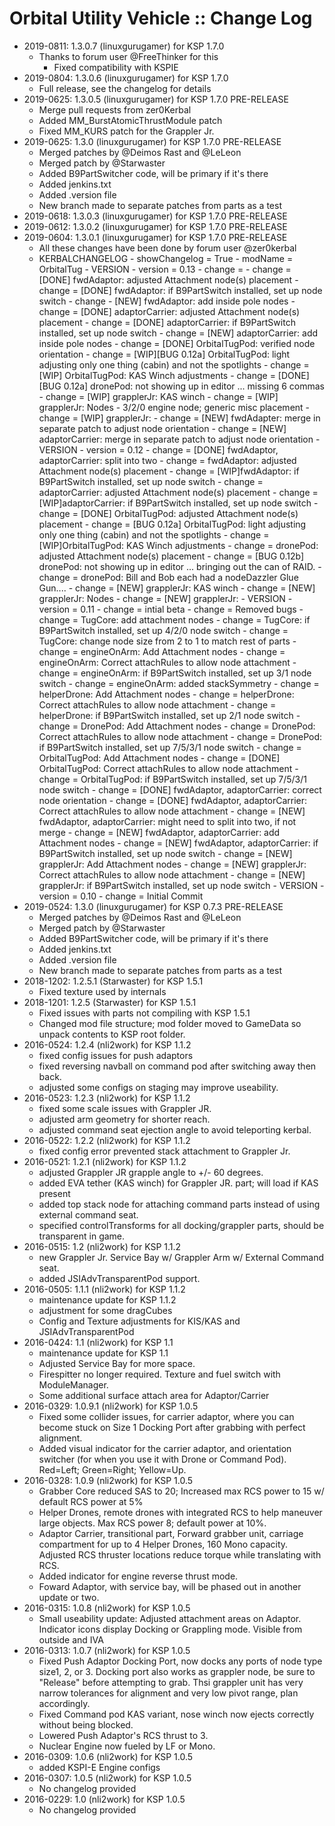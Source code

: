 # Orbital Utility Vehicle :: Change Log

* 2019-0811: 1.3.0.7 (linuxgurugamer) for KSP 1.7.0
	+ Thanks to forum user @FreeThinker for this
		- Fixed compatibility with KSPIE
* 2019-0804: 1.3.0.6 (linuxgurugamer) for KSP 1.7.0
	+ Full release, see the changelog for details
* 2019-0625: 1.3.0.5 (linuxgurugamer) for KSP 1.7.0 PRE-RELEASE
	+ Merge pull requests from zer0Kerbal
	+ Added MM_BurstAtomicThrustModule patch
	+ Fixed MM_KURS patch for the Grappler Jr.
* 2019-0625: 1.3.0 (linuxgurugamer) for KSP 1.7.0 PRE-RELEASE
	+ Merged patches by @Deimos Rast and @LeLeon
	+ Merged patch by @Starwaster
	+ Added B9PartSwitcher code, will be primary if it's there
	+ Added jenkins.txt
	+ Added .version file
	+ New branch made to separate patches from parts as a test
* 2019-0618: 1.3.0.3 (linuxgurugamer) for KSP 1.7.0 PRE-RELEASE
* 2019-0612: 1.3.0.2 (linuxgurugamer) for KSP 1.7.0 PRE-RELEASE
* 2019-0604: 1.3.0.1 (linuxgurugamer) for KSP 1.7.0 PRE-RELEASE
	+ All these changes have been done by forum user @zer0kerbal
	+ KERBALCHANGELOG
				- showChangelog = True
				- modName = OrbitalTug
				- VERSION
						- version = 0.13
						- change =
						- change = [DONE] fwdAdaptor: adjusted Attachment node(s) placement
						- change = [DONE] fwdAdaptor: if B9PartSwitch installed, set up  node switch
						- change - [NEW] fwdAdaptor: add inside pole nodes
						- change = [DONE] adaptorCarrier: adjusted Attachment node(s) placement
						- change = [DONE] adaptorCarrier: if B9PartSwitch installed, set up  node switch
						- change ﻿= [NEW] adaptorCarrier: add inside pole nodes
						- change = [DONE] OrbitalTugPod: verified node orientation
						- change = [WIP][BUG 0.12a] OrbitalTugPod: light adjusting only one thing (cabin) and not the spotlights
						- change = [WIP] OrbitalTugPod: KAS Winch adjustments
						- change = [DONE][BUG 0.12a] dronePod: not showing up in editor ... missing 6 commas
						- change = [WIP] grapplerJr: KAS winch
						- change = [WIP] grapplerJr: Nodes - 3/2/0 engine node; generic misc placement
						- change = [WIP] grapplerJr:
						- change = [NEW] fwdAdapter: merge in separate patch to adjust node orientation
						- change = [NEW] adaptorCarrier: merge in separate patch to adjust node orientation
				- VERSION
						- version = 0.12
						- change = [DONE] fwdAdaptor, adaptorCarrier: split into two
						- change = fwdAdaptor: adjusted Attachment node(s) placement
						- change = [WIP]fwdAdaptor: if B9PartSwitch installed, set up  node switch
						- change = adaptorCarrier: adjusted Attachment node(s) placement
						- change = [WIP]adaptorCarrier: if B9PartSwitch installed, set up  node switch
						- change = [DONE] OrbitalTugPod: adjusted Attachment node(s) placement
						- change = [BUG 0.12a] OrbitalTugPod: light adjusting only one thing (cabin) and not the spotlights
						- change = [WIP]OrbitalTugPod: KAS Winch adjustments
						- change = dronePod: adjusted Attachment node(s) placement
						- change = [BUG 0.12b] dronePod: not showing up in editor ... bringing out the can of RAID.
						- change = dronePod: Bill and Bob each had a nodeDazzler Glue Gun....
						- change = [NEW] grapplerJr: KAS winch
						- change = [NEW] grapplerJr: Nodes
						- change = [NEW] grapplerJr:
				- VERSION
						- version = 0.11
						- change = intial beta
						- change = Removed bugs
						- change = TugCore: add attachment nodes
						- change = TugCore: if B9PartSwitch installed, set up 4/2/0 node switch
						- change = TugCore: change node size from 2 to 1 to match rest of parts
						- change = engineOnArm: Add Attachment nodes
						- change = engineOnArm: Correct attachRules to allow node attachment
						- change = engineOnArm: if B9PartSwitch installed, set up 3/1 node switch
						- change = engineOnArm: added stackSymmetry
						- change = helperDrone: Add Attachment nodes
						- change = helperDrone: Correct attachRules to allow node attachment
						- change = helperDrone: if B9PartSwitch installed, set up 2/1 node switch
						- change = DronePod: Add Attachment nodes
						- change = DronePod: Correct attachRules to allow node attachment
						- change = DronePod: if B9PartSwitch installed, set up 7/5/3/1 node switch
						- change = OrbitalTugPod: Add Attachment nodes
						- change = [DONE] OrbitalTugPod: Correct attachRules to allow node attachment
						- change = OrbitalTugPod: if B9PartSwitch installed, set up 7/5/3/1 node switch
						- change = [DONE] fwdAdaptor, adaptorCarrier: correct node orientation
						- change = [DONE] fwdAdaptor, adaptorCarrier: Correct attachRules to allow node attachment
						- change = [NEW] fwdAdaptor, adaptorCarrier: might need to split into two, if not merge
						- change = [NEW] fwdAdaptor, adaptorCarrier: add Attachment nodes
						- change = [NEW] fwdAdaptor, adaptorCarrier: if B9PartSwitch installed, set up  node switch
						- change = [NEW] grapplerJr: Add Attachment nodes
						- change = [NEW] grapplerJr: Correct attachRules to allow node attachment
						- change = [NEW] grapplerJr: if B9PartSwitch installed, set up  node switch
				- VERSION
						- version = 0.10
						- change = Initial Commit
* 2019-0524: 1.3.0 (linuxgurugamer) for KSP 0.7.3 PRE-RELEASE
	+ Merged patches by @Deimos Rast and @LeLeon
	+ Merged patch by @Starwaster
	+ Added B9PartSwitcher code, will be primary if it's there
	+ Added jenkins.txt
	+ Added .version file
	+ New branch made to separate patches from parts as a test
* 2018-1202: 1.2.5.1 (Starwaster) for KSP 1.5.1
	+ Fixed texture used by internals
* 2018-1201: 1.2.5 (Starwaster) for KSP 1.5.1
	+ Fixed issues with parts not compiling with KSP 1.5.1
	+ Changed mod file structure; mod folder moved to GameData so unpack contents to KSP root folder.
* 2016-0524: 1.2.4 (nli2work) for KSP 1.1.2
	+ fixed config issues for push adaptors
	+ fixed reversing navball on command pod after switching away then back.
	+ adjusted some configs on staging may improve useability.
* 2016-0523: 1.2.3 (nli2work) for KSP 1.1.2
	+ fixed some scale issues with Grappler JR.
	+ adjusted arm geometry for shorter reach.
	+ adjusted command seat ejection angle to avoid teleporting kerbal.
* 2016-0522: 1.2.2 (nli2work) for KSP 1.1.2
	+ fixed config error prevented stack attachment to Grappler Jr.
* 2016-0521: 1.2.1 (nli2work) for KSP 1.1.2
	+ adjusted Grappler JR grapple angle to +/- 60 degrees.
	+ added EVA tether (KAS winch) for Grappler JR. part; will load if KAS present
	+ added top stack node for attaching command parts instead of using external command seat.
	+ specified controlTransforms for all docking/grappler parts, should be transparent in game.
* 2016-0515: 1.2 (nli2work) for KSP 1.1.2
	+ new Grappler Jr. Service Bay w/ Grappler Arm w/ External Command seat.
	+ added JSIAdvTransparentPod support.
* 2016-0505: 1.1.1 (nli2work) for KSP 1.1.2
	+ maintenance update for KSP 1.1.2
	+ adjustment for some dragCubes
	+ Config and Texture adjustments for KIS/KAS and JSIAdvTransparentPod
* 2016-0424: 1.1 (nli2work) for KSP 1.1
	+ maintenance update for KSP 1.1
	+ Adjusted Service Bay for more space.
	+ Firespitter no longer required. Texture and fuel switch with ModuleManager.
	+ Some additional surface attach area for Adaptor/Carrier
* 2016-0329: 1.0.9.1 (nli2work) for KSP 1.0.5
	+ Fixed some collider issues, for carrier adaptor, where you can become stuck on Size 1 Docking Port after grabbing with perfect alignment.
	+ Added visual indicator for the carrier adaptor, and orientation switcher (for when you use it with Drone or Command Pod). Red=Left; Green=Right; Yellow=Up.
* 2016-0328: 1.0.9 (nli2work) for KSP 1.0.5
	+ Grabber Core reduced SAS to 20; Increased max RCS power to 15 w/ default RCS power at 5%
	+ Helper Drones, remote drones with integrated RCS to help maneuver large objects. Max RCS power 8; default power at 10%.
	+ Adaptor Carrier, transitional part, Forward grabber unit, carriage compartment for up to 4 Helper Drones, 160 Mono capacity. Adjusted RCS thruster locations reduce torque while translating with RCS.
	+ Added indicator for engine reverse thrust  mode.
	+ Foward Adaptor, with service bay, will be phased out in another update or two.
* 2016-0315: 1.0.8 (nli2work) for KSP 1.0.5
	+ Small useability update: Adjusted attachment areas on Adaptor. Indicator icons display Docking or Grappling mode. Visible from outside and IVA
* 2016-0313: 1.0.7 (nli2work) for KSP 1.0.5
	+ Fixed Push Adaptor Docking Port, now docks any ports of node type size1, 2, or 3. Docking port also works as grappler node, be sure to "Release" before attempting to grab. Thsi grappler unit has very narrow tolerances for alignment and very low pivot range, plan accordingly.
	+ Fixed Command pod KAS variant, nose winch now ejects correctly without being blocked.
	+ Lowered Push Adaptor's RCS thrust to 3.
	+ Nuclear Engine now fueled by LF or Mono.
* 2016-0309: 1.0.6 (nli2work) for KSP 1.0.5
	+ added KSPI-E Engine configs
* 2016-0307: 1.0.5 (nli2work) for KSP 1.0.5
	+ No changelog provided
* 2016-0229: 1.0 (nli2work) for KSP 1.0.5
	+ No changelog provided
